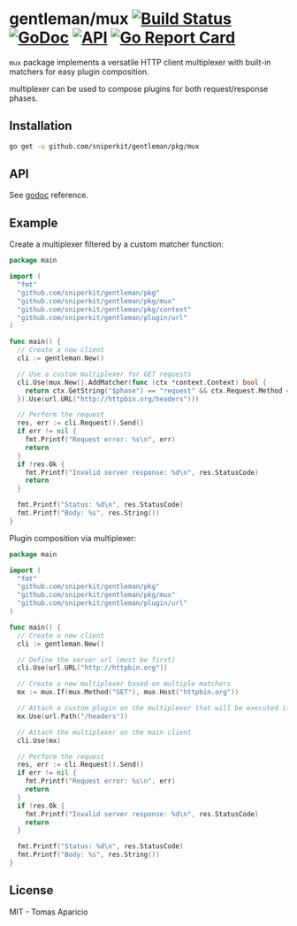 # gentleman/mux [![Build Status](https://travis-ci.org/h2non/gentleman.png)](https://travis-ci.org/h2non/gentleman) [![GoDoc](https://godoc.org/github.com/h2non/gentleman/mux?status.svg)](https://godoc.org/github.com/h2non/gentleman/mux) [![API](https://img.shields.io/badge/status-stable-green.svg?style=flat)](https://godoc.org/github.com/h2non/gentleman/mux) [![Go Report Card](https://goreportcard.com/badge/github.com/h2non/gentleman/mux)](https://goreportcard.com/report/github.com/h2non/gentleman/mux)

`mux` package implements a versatile HTTP client multiplexer with built-in matchers for easy plugin composition.

multiplexer can be used to compose plugins for both request/response phases.

## Installation

```bash
go get -u github.com/sniperkit/gentleman/pkg/mux
```

## API

See [godoc](https://godoc.org/github.com/h2non/gentleman/mux) reference.

## Example

Create a multiplexer filtered by a custom matcher function:
```go
package main

import (
  "fmt"
  "github.com/sniperkit/gentleman/pkg"
  "github.com/sniperkit/gentleman/pkg/mux"
  "github.com/sniperkit/gentleman/pkg/context"
  "github.com/sniperkit/gentleman/plugin/url"
)

func main() {
  // Create a new client
  cli := gentleman.New()

  // Use a custom multiplexer for GET requests
  cli.Use(mux.New().AddMatcher(func (ctx *context.Context) bool {
    return ctx.GetString("$phase") == "request" && ctx.Request.Method == "GET"
  }).Use(url.URL("http://httpbin.org/headers")))

  // Perform the request
  res, err := cli.Request().Send()
  if err != nil {
    fmt.Printf("Request error: %s\n", err)
    return
  }
  if !res.Ok {
    fmt.Printf("Invalid server response: %d\n", res.StatusCode)
    return
  }

  fmt.Printf("Status: %d\n", res.StatusCode)
  fmt.Printf("Body: %s", res.String())
}
```

Plugin composition via multiplexer:
```go
package main

import (
  "fmt"
  "github.com/sniperkit/gentleman/pkg"
  "github.com/sniperkit/gentleman/pkg/mux"
  "github.com/sniperkit/gentleman/plugin/url"
)

func main() {
  // Create a new client
  cli := gentleman.New()

  // Define the server url (must be first)
  cli.Use(url.URL("http://httpbin.org"))

  // Create a new multiplexer based on multiple matchers
  mx := mux.If(mux.Method("GET"), mux.Host("httpbin.org"))

  // Attach a custom plugin on the multiplexer that will be executed if the matchers passes
  mx.Use(url.Path("/headers"))

  // Attach the multiplexer on the main client
  cli.Use(mx)

  // Perform the request
  res, err := cli.Request().Send()
  if err != nil {
    fmt.Printf("Request error: %s\n", err)
    return
  }
  if !res.Ok {
    fmt.Printf("Invalid server response: %d\n", res.StatusCode)
    return
  }

  fmt.Printf("Status: %d\n", res.StatusCode)
  fmt.Printf("Body: %s", res.String())
}
```

## License

MIT - Tomas Aparicio
